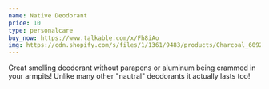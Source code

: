 ```yaml
---
name: Native Deodorant
price: 10
type: personalcare
buy_now: https://www.talkable.com/x/Fh8iAo
img: https://cdn.shopify.com/s/files/1/1361/9483/products/Charcoal_6092f6d3-d5b1-4496-90f2-bf720dd58d0d_420x.jpg?v=1592361231,%20//cdn.shopify.com/s/files/1/1361/9483/products/Charcoal_6092f6d3-d5b1-4496-90f2-bf720dd58d0d_420x@2x.jpg?v=1592361231%202x
---
```


Great smelling deodorant without parapens or aluminum being crammed in your armpits!  Unlike many other "nautral" deodorants it actually lasts too!
